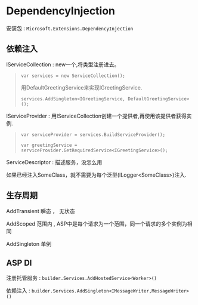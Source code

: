 # DependencyInjection

安装包 : `Microsoft.Extensions.DependencyInjection`

## 依赖注入

IServiceCollection : new一个,将类型注册进去。

> `var services = new ServiceCollection();`
>
> 用DefaultGreetingService来实现IGreetingService.
>
> `services.AddSingleton<IGreetingService, DefaultGreetingService>();`

IServiceProvider :
用IServiceCollection创建一个提供者,再使用该提供者获得实例.

> `var serviceProvider = services.BuildServiceProvider();`
>
> `var greetingService = serviceProvider.GetRequiredService<IGreetingService>();`

ServiceDescriptor : 描述服务，没怎么用

如果已经注入SomeClass，就不需要为每个泛型(ILogger\<SomeClass\>)注入.

## 生存周期

AddTransient 瞬态 ， 无状态

AddScoped 范围内 , ASP中是每个请求为一个范围，同一个请求的多个实例为相同

AddSingleton 单例

## ASP DI

注册托管服务 : `builder.Services.AddHostedService<Worker>()`

依赖注入 :
`builder.Services.AddSingleton<IMessageWriter,MessageWriter>()`
